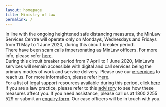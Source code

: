 ```yaml
---
layout: homepage
title: Ministry of Law
permalink: /
---
```

<!-- Type your notification here - the notification bar will not appear if this is empty. For other changes, refer to _data/homepage.yml to edit the homepage -->
In line with the ongoing heightened safe distancing measures, the MinLaw Services Centre will operate only on Mondays, Wednesdays and Fridays from 11 May to 1 June 2020, during this circuit breaker period. </br> There have been scam calls impersonating as MinLaw officers. For more info, please refer [here](https://www.facebook.com/425106448078044/posts/617015012220519/?d=n).<br>During this circuit breaker period from 7 April to 1 June 2020, MinLaw’s services will remain accessible with digital and call services being the primary modes of work and service delivery. Please use our [e-services](https://www.mlaw.gov.sg/e-services) to reach us. For more information, please refer [here](https://www.mlaw.gov.sg/news/announcements/minlaw-services-remain-accessible-amidst-elevated-safe-distancing-measures).<br>For a list of legal support resources available during this period, click [here](https://www.mlaw.gov.sg/news/announcements/Legal-Support-Resources-Available-During-the-Circuit-Breaker)<br>If you are a law practice, please refer to this [advisory](https://www.mlaw.gov.sg/news/announcements/advisory-for-law-practices-on-elevated-safe-distancing-measures) to see how these measures affect you. If you need assistance, please call us at 1800 2255 529 or submit an [enquiry form](https://eservices.mlaw.gov.sg/enquiry/). Our case officers will be in touch with you.
